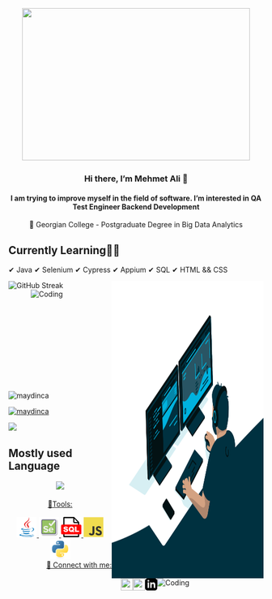 
<p align="center">
  <img width="450" height="300" src="https://user-images.githubusercontent.com/50720133/214767995-af6b465e-89cf-42f5-b4f9-92531f9b2589.gif">
</p>


<h3 align="center"> Hi there, I’m Mehmet Ali 👋</h3>
  <h4 align="center">
  I am trying to improve myself in the field of software. I’m interested in QA Test Engineer Backend Development
</h4> 

<p align="center">
🏫 Georgian College - Postgraduate Degree in Big Data Analytics
</p>

##  Currently Learning👨‍🎓
✔ Java ✔ Selenium ✔ Cypress
✔ Appium ✔ SQL   ✔ HTML && CSS

<img align="right" alt="GIF" src="https://github.com/maydinca/maydinca/blob/main/repo/code.gif?raw=true" width="300" height="586"  />

![GitHub Streak](https://github-readme-streak-stats.herokuapp.com?user=maydinca&theme=dark&hide_border=false)
<img align="right" alt="Coding" width="160" height="200" src="https://media.giphy.com/media/USV0ym3bVWQJJmNu3N/giphy.gif">

<p align="left"> <img src="https://komarev.com/ghpvc/?username=maydinca&label=Profile%20views&color=0e75b6&style=flat" alt="maydinca" /> </p>
<p align="left"> <a href="https://github.com/ryo-ma/github-profile-trophy"><img src="https://github-profile-trophy.vercel.app/?username=maydinca" alt="maydinca" /></a> </p>

<img align="right" alt="Coding" width="210" height="200" src="https://media.giphy.com/media/USV0ym3bVWQJJmNu3N/giphy.gif">

<picture>
<source 
  srcset="https://github-readme-stats-git-masterrstaa-rickstaa.vercel.app/api?username=maydinca&show_icons=true&theme=dark"
  media="(prefers-color-scheme: dark)"
/>
<source
  srcset="https://github-readme-stats-git-masterrstaa-rickstaa.vercel.app/api?username=maydinca&show_icons=true&theme=dark"
  media="(prefers-color-scheme: dark)"
/>
<img src="https://github-readme-stats.vercel.app/api?username=maydinca&show_icons=false" />
</picture>


<br/>




## Mostly used Language
<div align="center">
  <a rel="nofollow" href="https://github.com/maydinca/maydinca">
    <img width="30%" src="https://github-readme-stats-git-masterrstaa-rickstaa.vercel.app/api/top-langs/?username=maydinca&langs_count=8&&theme=dark&hide_border=false)](https://github.com/maydinca/github-readme-stats">
    
</br>
</br>
 🔧Tools:
</br>
</br>

<a href="https://www.java.com" rel="nofollow">
                    <img src="https://raw.githubusercontent.com/devicons/devicon/master/icons/java/java-original.svg" alt="java" width="40" height="40" style="max-width: 100%;">
                        </a>
                        
 <a href="https://www.selenium.dev/" rel="nofollow">
                    <img src="https://github.com/maydinca/maydinca/blob/main/repo/icons8-selenium.svg" alt="java" width="40" height="40" style="max-width: 100%;">
                        </a>
                        
<a href="https://" rel="nofollow">
                    <img src="https://github.com/maydinca/maydinca/blob/main/repo/sql-icon.svg" alt="java" width="40" height="40" style="max-width: 100%;">
                        </a>      
                        
                        
<a href="https://www.javascript.com" rel="nofollow">
                    <img src="https://raw.githubusercontent.com/devicons/devicon/master/icons/javascript/javascript-original.svg" alt="java" width="40" height="40" style="max-width: 100%;">
                        </a>
                       
<a href="https://www.python.org" rel="nofollow">
                    <img src="https://raw.githubusercontent.com/devicons/devicon/master/icons/python/python-original.svg" alt="python" width="40" height="40" style="max-width: 100%;">
                        </a>
    
  </a>
</div>



<div align="right">
  <a rel="nofollow" href="https://github.com/maydinca/maydinca">            
📩 Connect with me:
    <img align="right" alt="linkedin | LinkedIn" width="24px" src="https://github.com/maydinca/maydinca/blob/main/repo/iconmonstr-linkedin-3.svg" />
    <img align="right" height="24" width="24" src="https://cdn.jsdelivr.net/npm/simple-icons@v4/icons/instagram.svg" />
    <img align="right" height="24" width="24" src="https://cdn.jsdelivr.net/npm/simple-icons@v4/icons/gmail.svg" />
</a>
</div>



